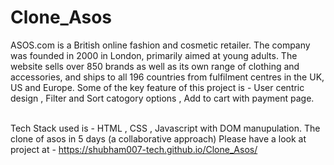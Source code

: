 # Clone_Asos

ASOS.com is a British online fashion and cosmetic retailer. The company was founded in 2000 in London, primarily aimed at young adults.
The website sells over 850 brands as well as its own range of clothing and accessories, and ships to all 196 countries from fulfilment centres in the UK, US and Europe.
Some of the key feature of this project is - User centric design , Filter and Sort catogory options , Add to cart with payment page.
<br><br/>

Tech Stack used is - HTML , CSS , Javascript with DOM manupulation.
 The clone of asos in 5 days (a collaborative approach)
 Please have a look at project at - https://shubham007-tech.github.io/Clone_Asos/
 <br><br/>
<a href=""><img src="https://boutique.humbleandrich.com/wp-content/uploads/2019/04/ASOS.jpg" alt="" ></a>
